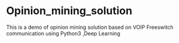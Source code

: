 # Opinion_mining_solution
 This is a demo of opinion mining solution based on VOIP Freeswitch communication using Python3 ,Deep Learning
